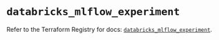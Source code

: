 # `databricks_mlflow_experiment`

Refer to the Terraform Registry for docs: [`databricks_mlflow_experiment`](https://registry.terraform.io/providers/databricks/databricks/1.72.0/docs/resources/mlflow_experiment).

